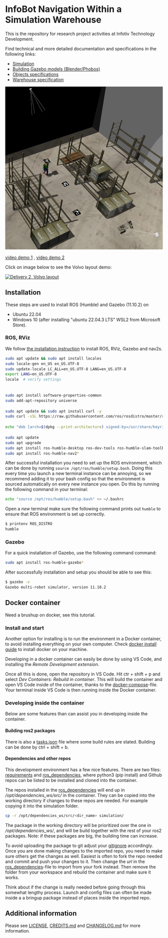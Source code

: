 # InfoBot Navigation Within a Simulation Warehouse

This is the repository for research project activities at Infotiv Technology Development.

Find technical and more detailed documentation and specifications in the following links:

- [Simulation](simulation/README.md)
- [Building Gazebo models (Blender/Phobos)](simulation/raw_models/README.md)
- [Objects specifications](simulation/raw_models/objects/README.md)
- [Warehouse specification](simulation/raw_models/warehouse/README.md)

![Warehouse in Gazebo and ROS](resources/warehouse.png)

[video demo 1](resources/demo1.mp4)
,
[video demo 2](resources/demo2.mp4)


Click on image below to see the Volvo layout demo:

[![Delivery 2, Volvo layout](https://img.youtube.com/vi/f8ULCZFEM5Q/0.jpg)](https://www.youtube.com/watch?v=f8ULCZFEM5Q)

## Installation

These steps are used to install ROS (Humble) and Gazebo (11.10.2) on
  - Ubuntu 22.04
  - Windows 10 (after installing "ubuntu 22.04.3 LTS" WSL2 from Microsoft Store).

### ROS, RViz

We follow [the installation instruction](https://docs.ros.org/en/humble/Installation/Ubuntu-Install-Debians.html) to install ROS, RViz, Gazebo and nav2s.

```bash
sudo apt update && sudo apt install locales
sudo locale-gen en_US en_US.UTF-8
sudo update-locale LC_ALL=en_US.UTF-8 LANG=en_US.UTF-8
export LANG=en_US.UTF-8
locale  # verify settings


sudo apt install software-properties-common
sudo add-apt-repository universe

sudo apt update && sudo apt install curl -y
sudo curl -sSL https://raw.githubusercontent.com/ros/rosdistro/master/ros.key -o /usr/share/keyrings/ros-archive-keyring.gpg

echo "deb [arch=$(dpkg --print-architecture) signed-by=/usr/share/keyrings/ros-archive-keyring.gpg] http://packages.ros.org/ros2/ubuntu $(. /etc/os-release && echo $UBUNTU_CODENAME) main" | sudo tee /etc/apt/sources.list.d/ros2.list > /dev/null

sudo apt update
sudo apt upgrade
sudo apt install ros-humble-desktop ros-dev-tools ros-humble-slam-toolbox ros-humble-twist-mux
sudo apt install ros-humble-nav2*
```

After successful installation you need to set up the ROS environment, which can be done by running `source /opt/ros/humble/setup.bash`. Doing this every time you launch a new terminal instance can be annoying, so we recommend adding it to your bash config so that the environment is sourced automatically on every new instance you open. Do this by running the following command in your terminal:

```bash
echo "source /opt/ros/humble/setup.bash" >> ~/.bashrc
```

Open a *new* terminal make sure the following command prints out `humble` to ensure that ROS environment is set up correctly.

```bash
$ printenv ROS_DISTRO
humble
```

### Gazebo

For a quick installation of Gazebo, use the following command command:

```bash
sudo apt install ros-humble-gazebo*
```

After successfully installation and setup you should be able to see this:

```bash
$ gazebo -v
Gazebo multi-robot simulator, version 11.10.2
```

## Docker container
Need a brushup on docker, see this tutorial.

### Install and start
Another option for installing is to run the environment in a Docker container, to avoid installing everything on your own computer. Check [docker install guide](https://docs.docker.com/engine/install/) to install docker on your machine.

Developing in a docker container can easily be done by using VS Code, and installing the _Remote Development extension_.

Once all this is done, open the repository in VS Code. Hit ctr + shift + p and select _Dev Containers: Rebuild in container_. This will build the container and open VS Code inside of the container, thanks to the [docker-compose](docker-compose.yaml)-file. Your terminal inside VS Code is then running inside the Docker container. 

### Developing inside the container
Below are some features than can assist you in developing inside the container.

#### Building ros2 packages
There is also a [tasks.json](.vscode/tasks.json) file where some build rules are stated. Building can be done by ctrl + shift + b. 

#### Dependencies and other repos
This development environment has a few nice features. There are two files: [requirements](requirements.txt) and [ros_dependencies](ros_dependencies.repos), where python3 (pip install) and Github repos can be listed to be installed and cloned into the container.

The repos installed in the [ros_dependencies](ros_dependencies.repos) will end up in _/opt/dependencies_ws/src/_ in the container. They can be copied into the working directory if changes to these repos are needed. For example copying it into the simulation folder.
```bash
cp -r /opt/dependencies_ws/src/<dir_name> simulation/
```
The package in the working directory will be prioritized over the one in _/opt/dependencies_ws/_, and will be build together with the rest of your ros2 packages. Note: if these packages are big, the building time can increase.

To avoid uploading the package to git adjust your [gitignore](.gitignore) accordingly. Once you are done making changes to the imported repo, you need to make sure others get the changes as well. Easiest is often to fork the repo needed and commit and push your changes to it. Then change the _url_ in the [ros_dependencies](ros_dependencies.repos)-file to import from your fork instead. Then remove the folder from your workspace and rebuild the container and make sure it works.

Think about if the change is really needed before going through this somewhat lengthy process. Launch and config files can often be made inside a a bringup package instead of places inside the imported repo.

## Additional information

Please see [LICENSE](LINCESE),  [CREDITS.md](CREDITS.md) and [CHANGELOG.md](CHANGELOG.md) for more information.